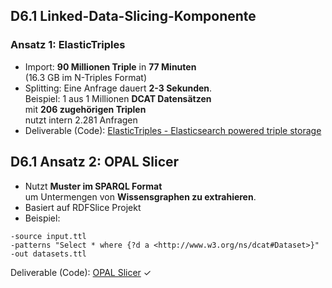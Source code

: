 ## D6.1 Linked-Data-Slicing-Komponente

### Ansatz 1: ElasticTriples

- Import: **90 Millionen Triple** in **77 Minuten**  
  (16.3 GB im N-Triples Format)
- Splitting: Eine Anfrage dauert **2-3 Sekunden**.  
  Beispiel: 1 aus 1 Millionen **DCAT Datensätzen**  
  mit **206 zugehörigen Triplen**  
  nutzt intern 2.281 Anfragen
- Deliverable (Code): [ElasticTriples - Elasticsearch powered triple storage](https://github.com/projekt-opal/ElasticTriples)

## D6.1 Ansatz 2: OPAL Slicer

- Nutzt **Muster im SPARQL Format**  
  um Untermengen von **Wissensgraphen zu extrahieren**.
- Basiert auf RDFSlice Projekt
- Beispiel:

```
-source input.ttl
-patterns "Select * where {?d a <http://www.w3.org/ns/dcat#Dataset>}"
-out datasets.ttl
```

Deliverable (Code): [OPAL Slicer](https://github.com/projekt-opal/slicer) ✓

